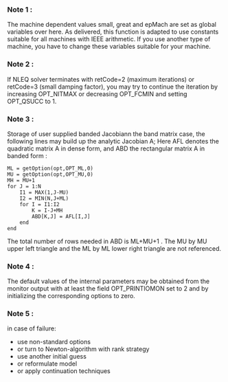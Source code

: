 ### Note 1 :
The machine dependent values small, great and epMach are
set as global variables over here. As delivered, this function is adapted
to use constants suitable for all machines with IEEE arithmetic.
If you use another type of machine, you have to change these variables suitable
for your machine.

### Note 2 :
If NLEQ solver terminates with retCode=2 (maximum iterations)
or retCode=3 (small damping factor), you may try to continue
the iteration by increasing OPT_NITMAX or decreasing OPT_FCMIN
and setting OPT_QSUCC to 1.

### Note 3 :
Storage of user supplied banded Jacobiann the band matrix case, the following lines may build
up the analytic Jacobian A; Here AFL denotes the quadratic matrix A in dense form,
and ABD the rectangular matrix A in banded form :
```
ML = getOption(opt,OPT_ML,0)
MU = getOption(opt,OPT_MU,0)
MH = MU+1
for J = 1:N
    I1 = MAX(1,J-MU)
    I2 = MIN(N,J+ML)
    for I = I1:I2
        K = I-J+MH
        ABD[K,J] = AFL[I,J]
    end
end
```
The total number of rows needed in ABD is ML+MU+1 .
The MU by MU upper left triangle and the ML by ML lower right
triangle are not referenced.

### Note 4 :
The default values of the internal parameters may be obtained
from the monitor output with at least the field OPT_PRINTIOMON set to 2
and by initializing the corresponding options to zero.

### Note 5 :
in case of failure:
- use non-standard options
- or turn to Newton-algorithm with rank strategy
- use another initial guess
- or reformulate model
- or apply continuation techniques
